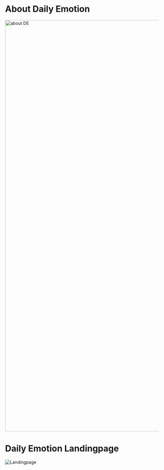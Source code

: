 # About Daily Emotion 
<img width="1343" alt="about DE" src="https://user-images.githubusercontent.com/40348689/112491723-eaa8c400-8dc3-11eb-8353-8ee9b77bdb6f.png">



# Daily Emotion Landingpage 
![Landingpage](https://user-images.githubusercontent.com/40348689/112490289-97824180-8dc2-11eb-9179-44776a8cb7af.png)


